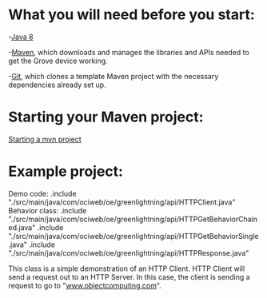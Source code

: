 # What you will need before you start:
-[Java 8](https://docs.oracle.com/javase/8/docs/technotes/guides/install/install_overview.html) 

-[Maven](https://maven.apache.org/install.html), which downloads and manages the libraries and APIs needed to get the Grove device working.

-[Git](https://git-scm.com/), which clones a template Maven project with the necessary dependencies already set up.

# Starting your Maven project: 
[Starting a mvn project](https://github.com/oci-pronghorn/FogLighter/blob/master/README.md)

# Example project:
 
Demo code:
.include "./src/main/java/com/ociweb/oe/greenlightning/api/HTTPClient.java"
Behavior class:
.include "./src/main/java/com/ociweb/oe/greenlightning/api/HTTPGetBehaviorChained.java"
.include "./src/main/java/com/ociweb/oe/greenlightning/api/HTTPGetBehaviorSingle.java"
.include "./src/main/java/com/ociweb/oe/greenlightning/api/HTTPResponse.java"
 
This class is a simple demonstration of an HTTP Client. HTTP Client will send a request out to an HTTP Server. In this case, the client is sending a request to go to "www.objectcomputing.com".